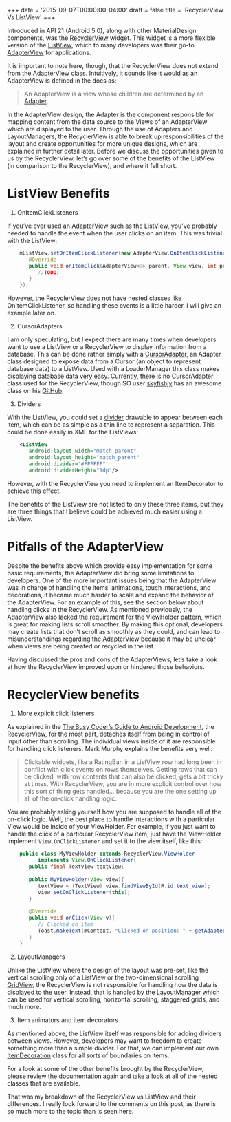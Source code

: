 +++
date = '2015-09-07T00:00:00-04:00'
draft = false
title = 'RecyclerView Vs ListView'
+++

Introduced in API 21 (Android 5.0), along with other MaterialDesign components, was the [RecyclerView](https://developer.android.com/reference/android/support/v7/widget/RecyclerView.html) widget. This widget is a more flexible version of the [ListView](http://developer.android.com/reference/android/widget/ListView.html), which to many developers was their go-to [AdapterView](http://developer.android.com/reference/android/widget/AdapterView.html) for applications.

It is important to note here, though, that the RecyclerView does not extend from the AdapterView class. Intuitively, it sounds like it would as an AdapterView is defined in the docs as:

> An AdapterView is a view whose children are determined by an [Adapter](http://developer.android.com/reference/android/widget/Adapter.html).

In the AdapterView design, the Adapter is the component responsible for mapping content from the data source to the Views of an AdapterView which are displayed to the user. Through the use of Adapters and LayoutManagers, the RecyclerView is able to break up responsibilities of the layout and create opportunities for more unique designs, which are explained in further detail later. Before we discuss the opportunities given to us by the RecyclerView, let’s go over some of the benefits of the ListView (in comparison to the RecyclerView), and where it fell short.

<!--more-->

# ListView Benefits

1. OnItemClickListeners

If you’ve ever used an AdapterView such as the ListView, you’ve probably needed to handle the event when the user clicks on an item. This was trivial with the ListView:

```java
    mListView.setOnItemClickListener(new AdapterView.OnItemClickListener() {
       @Override 
       public void onItemClick(AdapterView<?> parent, View view, int position, long id) {  
          //TODO:
       } 
    });
```

However, the RecyclerView does not have nested classes like OnItemClickListener, so handling these events is a little harder. I will give an example later on.

2. CursorAdapters

I am only speculating, but I expect there are many times when developers want to use a ListView or a RecyclerView to display information from a database. This can be done rather simply with a [CursorAdapter](http://developer.android.com/reference/android/widget/CursorAdapter.html), an Adapter class designed to expose data from a Cursor (an object to represent database data) to a ListView. Used with a LoaderManager this class makes displaying database data very easy. Currently, there is no CursorAdapter class used for the RecyclerView, though SO user [skyfishjy](http://stackoverflow.com/users/1833505/skyfishjy) has an awesome class on his [GitHub](https://gist.github.com/skyfishjy/443b7448f59be978bc59).

3. Dividers

With the ListView, you could set a [divider](http://developer.android.com/reference/android/widget/ListView.html#attr_android:divider) drawable to appear between each item, which can be as simple as a thin line to represent a separation. This could be done easily in XML for the ListViews:

```xml
    <ListView
       android:layout_width="match_parent"
       android:layout_height="match_parent"
       android:divider="#FFFFFF"
       android:dividerHeight="1dp"/>
```

However, with the RecyclerView you need to implement an ItemDecorator to achieve this effect.

The benefits of the ListView are not listed to only these three items, but they are three things that I believe could be achieved much easier using a ListView.

# Pitfalls of the AdapterView

Despite the benefits above which provide easy implementation for some basic requirements, the AdapterView did bring some limitations to developers. One of the more important issues being that the AdapterView was in charge of handling the items’ animations, touch interactions, and decorations, it became much harder to scale and expand the behavior of the AdapterView. For an example of this, see the section below about handling clicks in the RecyclerView. As mentioned previously, the AdapterView also lacked the requirement for the ViewHolder pattern, which is great for making lists scroll smoother. By making this optional, developers may create lists that don’t scroll as smoothly as they could, and can lead to misunderstandings regarding the AdapterView because it may be unclear when views are being created or recycled in the list.

Having discussed the pros and cons of the AdapterViews, let’s take a look at how the RecyclerView improved upon or hindered those behaviors.

# RecyclerView benefits

1. More explicit click listeners

As explained in the [The Busy Coder’s Guide to Android Development](https://commonsware.com/Android/), the RecyclerView, for the most part, detaches itself from being in control of input other than scrolling. The individual views inside of it are responsible for handling click listeners. Mark Murphy explains the benefits very well:

> Clickable widgets, like a RatingBar, in a ListView row had long been in conflict with click events on rows themselves. Getting rows that can be clicked, with row contents that can also be clicked, gets a bit tricky at times. With RecyclerView, you are in more explicit control over how this sort of thing gets handled… because you are the one setting up all of the on-click handling logic.

You are probably asking yourself how you are supposed to handle all of the on-click logic. Well, the best place to handle interactions with a particular View would be inside of your ViewHolder. For example, if you just want to handle the click of a particular RecyclerView item, just have the ViewHolder implement `View.OnClickListener` and set it to the view itself, like this:

```java
    public class MyViewHolder extends RecyclerView.ViewHolder 
          implements View.OnClickListener{
       public final TextView textView; 
     
       public MyViewHolder(View view){
          textView = (TextView) view.findViewById(R.id.text_view);
          view.setOnClickListener(this);
       } 
     
       @Override
       public void onClick(View v){
          // Clicked on item 
          Toast.makeText(mContext, "Clicked on position: " + getAdapterPosition(), Toast.LENGTH_SHORT).show();
       }
    }
```

2. LayoutManagers

Unlike the ListView where the design of the layout was pre-set, like the vertical scrolling only of a ListView or the two-dimensional scrolling [GridView](http://developer.android.com/reference/android/widget/GridView.html), the RecyclerView is not responsible for handling how the data is displayed to the user. Instead, that is handled by the [LayoutManager](https://developer.android.com/reference/android/support/v7/widget/RecyclerView.LayoutManager.html) which can be used for vertical scrolling, horizontal scrolling, staggered grids, and much more.

3. Item animators and item decorators

As mentioned above, the ListView itself was responsible for adding dividers between views. However, developers may want to freedom to create something more than a simple divider. For that, we can implement our own [ItemDecoration](https://developer.android.com/reference/android/support/v7/widget/RecyclerView.ItemDecoration.html) class for all sorts of boundaries on items.

For a look at some of the other benefits brought by the RecyclerView, please review the [documentation](https://developer.android.com/reference/android/support/v7/widget/RecyclerView.html) again and take a look at all of the nested classes that are available.

That was my breakdown of the RecyclerView vs ListView and their differences. I really look forward to the comments on this post, as there is so much more to the topic than is seen here.